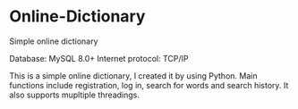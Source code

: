 # Online-Dictionary
Simple online dictionary

Database: MySQL 8.0+
Internet protocol: TCP/IP

This is a simple online dictionary, I created it by using Python. Main functions include registration, log in, search for words and search history. It also supports mupltiple threadings.
